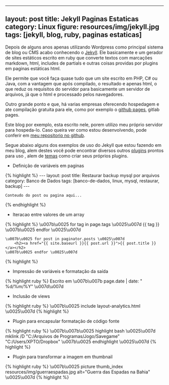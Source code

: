 ---
layout: post
title: Jekyll Paginas Estaticas
category: Linux
figure: resources/img/jekyll.jpg
tags: [jekyll, blog, ruby, paginas estaticas]
---------------------------------------------------------------------------------------------
 
Depois de alguns anos apenas utilizando Wordpress como principal sistema de blog ou CMS acabo conhecendo o [Jekyll](https://jekyllrb.com). Ele basicamente e um gerador de sites estáticos escrito em ruby que converte textos com marcações markdown, html, includes de partials e outras coisas providas por plugins em paginas estáticas html.

Ele permite que você faça quase tudo que um site escrito em PHP, C# ou Java, com a vantagem que após compilado, o resultado e apenas html, o que reduz os requisitos do servidor para basicamente um servidor de arquivos, já que o html e processado pelos navegadores.

Outro grande ponto e que, há varias empresas oferecendo hospedagem e ate compilação gratuita para ele, como por exemplo o [github pages](https://pages.github.com/), gitlab pages.

Este blog por exemplo, esta escrito nele, porem utilizo meu próprio servidor para hospeda-lo. Caso queira ver como estou desenvolvendo, pode conferir em [meu repositorio no github](github.com/douglasjam/blog).

Segue abaixo alguns dos exemplos de uso do Jekyll que estou fazendo em meu blog, alem destes você pode encontrar diversos outros [plugins](https://jekyllrb.com/docs/plugins/) prontos para uso , alem de [temas](http://jekyllthemes.org/) como criar seus próprios plugins.

- Definição de variáveis em paginas

{% highlight %}
    ---
    layout: post
    title: Restaurar backup mysql por arquivos
    category: Banco de Dados
    tags: [banco-de-dados, linux, mysql, restaurar, backup]
    ---
    
    Conteudo do post ou pagina aqui...
{% endhighlight %}

- Iteracao entre valores de um array

{% highlight %}
    \u007b\u0025 for tag in page.tags \u0025\u007d
        <span class="label label-default">{{ tag }}</span>
    \u007b\u0025 endfor \u0025\u007d
    
    \u007b\u0025 for post in paginator.posts \u0025\u007d
        <h2><a href="{{ site.baseurl }}{{ post.url }}">{{ post.title }}</a></h2>
    \u007b\u0025 endfor \u0025\u007d
{% highlight %}

- Impressão de variáveis e formatação da saída

{% highlight ruby %}
    <span class="post-writed pull-left">
      Escrito em \u007b\u007b page.date | date: " %d/%m/%Y" \u007d\u007d
    </span>
    
- Inclusão de views
    
{% highlight ruby %}
    \u007b\u0025 include layout-analytics.html \u0025\u007d
{% highlight %}

- Plugin para encapsular formatação de código fonte

{% highlight ruby %}
    \u007b\u007b\u0025 highlight bash \u0025\u007d
        mklink /D "C:/Arquivos de Programas/Jogo/Savegame" "C:/Users/XPTO/Dropbox"
    \u007b\u0025 endhighlight \u0025\u007d
{% highlight %}

- Plugin para transformar a imagem em thumbnail

{% highlight ruby %}
    \u007b\u0025 picture thumb_index resources/img/guerraespadas.jpg alt="Guerra das Espadas na Bahia" \u0025\u007d
{% highlight %}

